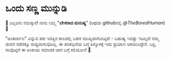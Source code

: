 # ಒಂದು ಸಣ್ಣ ಮುನ್ನುಡಿ

🙏 ಎಲ್ಲರಿಗು ನಮಸ್ಕಾರ! ನಾನು ನಿಮ್ಮ "**ಬೇಸರಾದ ಮನುಷ್ಯ**" (ಆಥವಾ githubನಲ್ಲಿ *@TheBoredHuman*) 👋

"ಅಂತರ್ಜಾಲ" ಎನ್ನುವ ಪದ ಇವತ್ತಿನ ಕಾಲದಲ್ಲಿ ಬಹಳ ಮುಖ್ಯವಾಗುಬಿಟ್ಟಿದೆ - ಬಹುಷ್ಯ ಇವತ್ತು ಇದಿಲ್ಲದೆ ನಮ್ಮ ಜೀವನ ನಡೆಸಕ್ಕೂ ಸಾಧ್ಯವಾಗುವುದಿಲ್ಲ.
ಈ ಪರಿಕಲ್ಪನೆಯ ಬಗ್ಗೆ ತಿಳ್ಕೊಳಕ್ಕೆ ಇದು ಪ್ರಯಾಣ ಆರಂಬಿಸಿದ್ದೇನೆ. ಬರ್ರಿ, ನಾವೊಟ್ಟಿಗೆ ಈ ಅಂಕೀಯ ಸಮಾಜಿಕ ಜಾಗ ಬಗ್ಗೆ ಕಲಿಯೊಣ! 🧠

<!---
TheBoredHuman/TheBoredHuman is a ✨ special ✨ repository because its `README.md` (this file) appears on your GitHub profile.
You can click the Preview link to take a look at your changes.
--->
